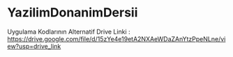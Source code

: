 # YazilimDonanimDersii
Uygulama Kodlarının Alternatif Drive Linki : https://drive.google.com/file/d/15zYe4e19etA2NXAeWDaZAnYtzPpeNLne/view?usp=drive_link
